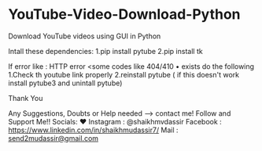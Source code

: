 # YouTube-Video-Download-Python
Download YouTube videos using GUI in Python

Intall these dependencies:
  1.pip install pytube
  2.pip install tk
  
  
If error like : HTTP error <some codes like 404/410 • exists do the following
  1.Check th youtube link properly
  2.reinstall pytube ( if this doesn't work install pytube3 and unintall pytube)


Thank You 

Any Suggestions, Doubts or Help needed --> contact me!
Follow and Support Me!! 
Socials: ♥
   Instagram : @shaikhmvdassir
   Facebook : https://www.linkedin.com/in/shaikhmudassir7/
   Mail : send2mudassir@gmail.com
